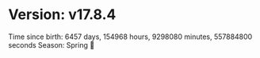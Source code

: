 # Version: v17.8.4
Time since birth: 6457 days, 154968 hours, 9298080 minutes, 557884800 seconds
Season: Spring 🌸
